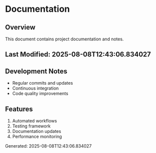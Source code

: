 # Documentation

## Overview
This document contains project documentation and notes.

## Last Modified: 2025-08-08T12:43:06.834027

## Development Notes
- Regular commits and updates
- Continuous integration
- Code quality improvements

## Features
1. Automated workflows
2. Testing framework
3. Documentation updates
4. Performance monitoring

Generated: 2025-08-08T12:43:06.834027
